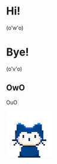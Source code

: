 # Hi!

(o'w'o)

# Bye!

(o'v'o)

## OwO

OuO



[![](https://github.com/CuteQQQ/CuteQQQ/blob/main/mona-whisper.gif?raw=true)](https://github.com/CuteQQQ)
